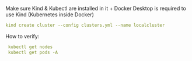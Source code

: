 Make sure Kind & Kubectl are installed in it + Docker Desktop is required to use Kind (Kubernetes inside Docker) 
```yaml
kind create cluster --config clusters.yml --name localcluster
```
How to verify:
```yaml
 kubectl get nodes
 kubectl get pods -A
```
